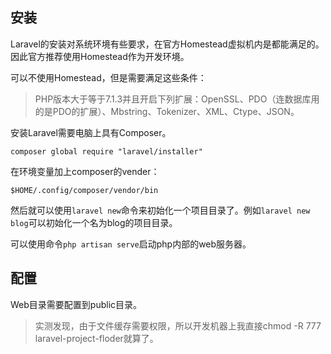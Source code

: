 ## 安装

Laravel的安装对系统环境有些要求，在官方Homestead虚拟机内是都能满足的。因此官方推荐使用Homestead作为开发环境。

可以不使用Homestead，但是需要满足这些条件：

> PHP版本大于等于7.1.3并且开启下列扩展：OpenSSL、PDO（连数据库用的是PDO的扩展）、Mbstring、Tokenizer、XML、Ctype、JSON。

安装Laravel需要电脑上具有Composer。

    composer global require "laravel/installer"

在环境变量加上composer的vender：

    $HOME/.config/composer/vendor/bin

然后就可以使用```laravel new```命令来初始化一个项目目录了。例如```laravel new blog```可以初始化一个名为blog的项目目录。

可以使用命令```php artisan serve```启动php内部的web服务器。

## 配置

Web目录需要配置到public目录。

> 实测发现，由于文件缓存需要权限，所以开发机器上我直接chmod -R 777 laravel-project-floder就算了。